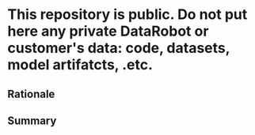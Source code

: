 # This repository is public. Do not put here any private DataRobot or customer's data: code, datasets, model artifatcts, .etc.
## Rationale

## Summary

